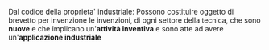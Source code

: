Dal codice della proprieta' industriale:
Possono costituire oggetto di brevetto per invenzione le invenzioni, di ogni settore della tecnica, che sono **nuove** e che implicano un'**attività inventiva** e sono atte ad avere un'**applicazione industriale** 